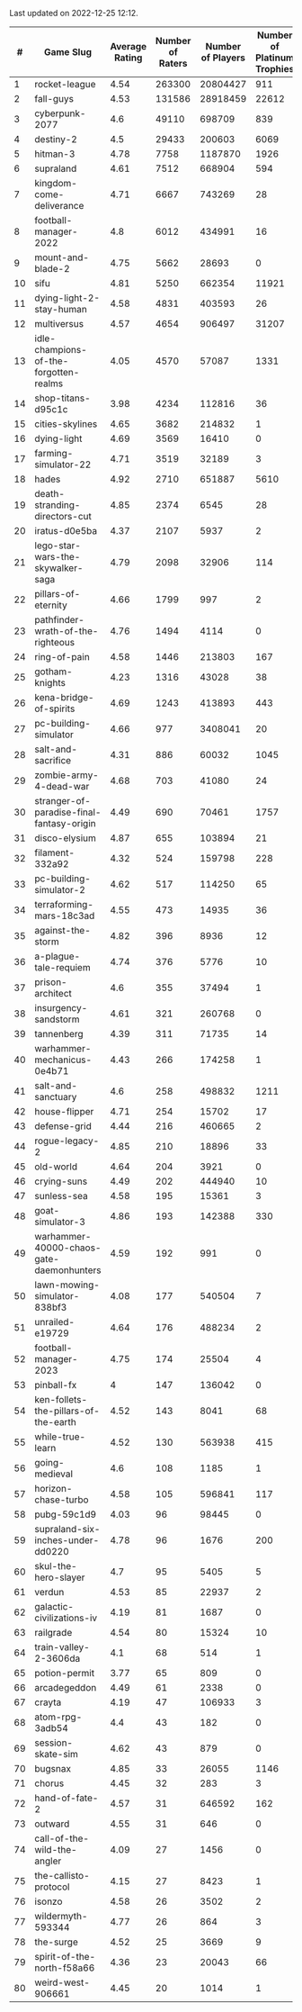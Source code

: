 Last updated on 2022-12-25 12:12.


|#|Game Slug|Average Rating|Number of Raters|Number of Players|Number of Platinum Trophies|Max Rarity (%)|
|---|---|---|---|---|---|---|
|1|rocket-league|4.54|263300|20804427|911|77|
|2|fall-guys|4.53|131586|28918459|22612|7|
|3|cyberpunk-2077|4.6|49110|698709|839|64|
|4|destiny-2|4.5|29433|200603|6069|94|
|5|hitman-3|4.78|7758|1187870|1926|48|
|6|supraland|4.61|7512|668904|594|99|
|7|kingdom-come-deliverance|4.71|6667|743269|28|30|
|8|football-manager-2022|4.8|6012|434991|16|49|
|9|mount-and-blade-2|4.75|5662|28693|0|18|
|10|sifu|4.81|5250|662354|11921|96|
|11|dying-light-2-stay-human|4.58|4831|403593|26|3|
|12|multiversus|4.57|4654|906497|31207|77|
|13|idle-champions-of-the-forgotten-realms|4.05|4570|57087|1331|13|
|14|shop-titans-d95c1c|3.98|4234|112816|36|97|
|15|cities-skylines|4.65|3682|214832|1|72|
|16|dying-light|4.69|3569|16410|0|96|
|17|farming-simulator-22|4.71|3519|32189|3|78|
|18|hades|4.92|2710|651887|5610|89|
|19|death-stranding-directors-cut|4.85|2374|6545|28|92|
|20|iratus-d0e5ba|4.37|2107|5937|2|85|
|21|lego-star-wars-the-skywalker-saga|4.79|2098|32906|114|97|
|22|pillars-of-eternity|4.66|1799|997|2|80|
|23|pathfinder-wrath-of-the-righteous|4.76|1494|4114|0|46|
|24|ring-of-pain|4.58|1446|213803|167|96|
|25|gotham-knights|4.23|1316|43028|38|17|
|26|kena-bridge-of-spirits|4.69|1243|413893|443|94|
|27|pc-building-simulator|4.66|977|3408041|20|48|
|28|salt-and-sacrifice|4.31|886|60032|1045|91|
|29|zombie-army-4-dead-war|4.68|703|41080|24|67|
|30|stranger-of-paradise-final-fantasy-origin|4.49|690|70461|1757|98|
|31|disco-elysium|4.87|655|103894|21|28|
|32|filament-332a92|4.32|524|159798|228|93|
|33|pc-building-simulator-2|4.62|517|114250|65|75|
|34|terraforming-mars-18c3ad|4.55|473|14935|36|49|
|35|against-the-storm|4.82|396|8936|12|33|
|36|a-plague-tale-requiem|4.74|376|5776|10|91|
|37|prison-architect|4.6|355|37494|1|32|
|38|insurgency-sandstorm|4.61|321|260768|0|6|
|39|tannenberg|4.39|311|71735|14|88|
|40|warhammer-mechanicus-0e4b71|4.43|266|174258|1|24|
|41|salt-and-sanctuary|4.6|258|498832|1211|83|
|42|house-flipper|4.71|254|15702|17|94|
|43|defense-grid|4.44|216|460665|2|80|
|44|rogue-legacy-2|4.85|210|18896|33|2|
|45|old-world|4.64|204|3921|0|84|
|46|crying-suns|4.49|202|444940|10|65|
|47|sunless-sea|4.58|195|15361|3|37|
|48|goat-simulator-3|4.86|193|142388|330|91|
|49|warhammer-40000-chaos-gate-daemonhunters|4.59|192|991|0|64|
|50|lawn-mowing-simulator-838bf3|4.08|177|540504|7|86|
|51|unrailed-e19729|4.64|176|488234|2|6|
|52|football-manager-2023|4.75|174|25504|4|79|
|53|pinball-fx|4|147|136042|0|86|
|54|ken-follets-the-pillars-of-the-earth|4.52|143|8041|68|47|
|55|while-true-learn|4.52|130|563938|415|93|
|56|going-medieval|4.6|108|1185|1|67|
|57|horizon-chase-turbo|4.58|105|596841|117|88|
|58|pubg-59c1d9|4.03|96|98445|0|72|
|59|supraland-six-inches-under-dd0220|4.78|96|1676|200|99|
|60|skul-the-hero-slayer|4.7|95|5405|5|96|
|61|verdun|4.53|85|22937|2|75|
|62|galactic-civilizations-iv|4.19|81|1687|0|81|
|63|railgrade|4.54|80|15324|10|98|
|64|train-valley-2-3606da|4.1|68|514|1|89|
|65|potion-permit|3.77|65|809|0|98|
|66|arcadegeddon|4.49|61|2338|0|91|
|67|crayta|4.19|47|106933|3|23|
|68|atom-rpg-3adb54|4.4|43|182|0|98|
|69|session-skate-sim|4.62|43|879|0|25|
|70|bugsnax|4.85|33|26055|1146|97|
|71|chorus|4.45|32|283|3|85|
|72|hand-of-fate-2|4.57|31|646592|162|72|
|73|outward|4.55|31|646|0|75|
|74|call-of-the-wild-the-angler|4.09|27|1456|0|45|
|75|the-callisto-protocol|4.15|27|8423|1|92|
|76|isonzo|4.58|26|3502|2|59|
|77|wildermyth-593344|4.77|26|864|3|10|
|78|the-surge|4.52|25|3669|9|94|
|79|spirit-of-the-north-f58a66|4.36|23|20043|66|63|
|80|weird-west-906661|4.45|20|1014|1|83|
